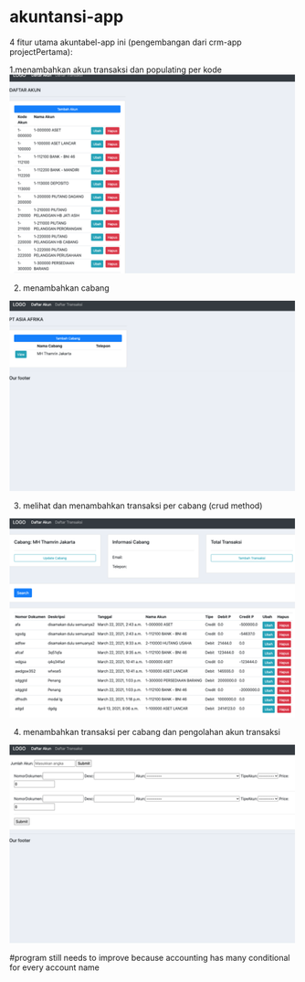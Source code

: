 # akuntansi-app

4 fitur utama akuntabel-app ini (pengembangan dari crm-app projectPertama):

1.menambahkan akun transaksi dan populating per kode<br>
<img src="images/akuntabel-1.png" width="500">
<br>

2. menambahkan cabang <br>
<img src="images/akuntabel-2.png" width="500">

3. melihat dan menambahkan transaksi per cabang (crud method)
<img src="images/akuntabel-3.png" width="500">

4. menambahkan transaksi per cabang dan pengolahan akun transaksi
<img src="images/akuntabel-4.png" width="500">

#program still needs to improve because accounting has many conditional for every account name
